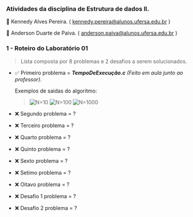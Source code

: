 ### **Atividades da disciplina de Estrutura de dados II.**

:small_blue_diamond: Kennedy Alves Pereira. ( <kennedy.pereira@alunos.ufersa.edu.br> )

:small_blue_diamond: Anderson Duarte de Paiva. ( <anderson.paiva@alunos.ufersa.edu.br> )

### **1 - Roteiro do Laboratório 01**
 
 >  Lista composta por 8 problemas e 2 desafios a serem solucionados.

- :white_check_mark: Primeiro problema = ***TempoDeExecução.c*** *(Feito em aula junto ao professor)*.

    Exemplos de saidas do algoritmo:

    > ![N=10](https://user-images.githubusercontent.com/75337290/158283808-5a7c45d5-7479-48f2-9bcf-8a4f91dd7444.png)
    > ![N=100](https://user-images.githubusercontent.com/75337290/158285255-e7734c7a-8406-4ed9-8d42-31072d67e23c.png)
    > ![N=1000](https://user-images.githubusercontent.com/75337290/158285258-a6acb558-f7f3-4496-9f9f-6ce705c2d0f1.png)

- :x: Segundo problema = ?
- :x: Terceiro problema = ?
- :x: Quarto problema = ?
- :x: Quinto problema = ?
- :x: Sexto problema = ?
- :x: Setimo problema = ?
- :x: Oitavo problema = ?
- :x: Desafio 1 problema = ?
- :x: Desafio 2 problema = ?


 

